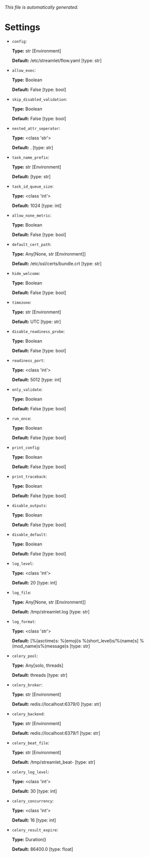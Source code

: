 *This file is automatically generated.*

# Settings
- `config`:

    **Type:** str [Environment]
    
    **Default:** /etc/streamlet/flow.yaml [type: str]


- `allow_exec`:

    **Type:** Boolean
    
    **Default:** False [type: bool]


- `skip_disabled_validation`:

    **Type:** Boolean
    
    **Default:** False [type: bool]


- `nested_attr_seperator`:

    **Type:** <class 'str'>
    
    **Default:** . [type: str]


- `task_name_prefix`:

    **Type:** str [Environment]
    
    **Default:**  [type: str]


- `task_id_queue_size`:

    **Type:** <class 'int'>
    
    **Default:** 1024 [type: int]


- `allow_none_metric`:

    **Type:** Boolean
    
    **Default:** False [type: bool]


- `default_cert_path`:

    **Type:** Any[None, str [Environment]]
    
    **Default:** /etc/ssl/certs/bundle.crt [type: str]


- `hide_welcome`:

    **Type:** Boolean
    
    **Default:** False [type: bool]


- `timezone`:

    **Type:** str [Environment]
    
    **Default:** UTC [type: str]


- `disable_readiness_probe`:

    **Type:** Boolean
    
    **Default:** False [type: bool]


- `readiness_port`:

    **Type:** <class 'int'>
    
    **Default:** 5012 [type: int]


- `only_validate`:

    **Type:** Boolean
    
    **Default:** False [type: bool]


- `run_once`:

    **Type:** Boolean
    
    **Default:** False [type: bool]


- `print_config`:

    **Type:** Boolean
    
    **Default:** False [type: bool]


- `print_traceback`:

    **Type:** Boolean
    
    **Default:** False [type: bool]


- `disable_outputs`:

    **Type:** Boolean
    
    **Default:** False [type: bool]


- `disable_default`:

    **Type:** Boolean
    
    **Default:** False [type: bool]


- `log_level`:

    **Type:** <class 'int'>
    
    **Default:** 20 [type: int]


- `log_file`:

    **Type:** Any[None, str [Environment]]
    
    **Default:** /tmp/streamlet.log [type: str]


- `log_format`:

    **Type:** <class 'str'>
    
    **Default:** [%(asctime)s: %(emoji)s %(short_level)s/%(name)s] %(mod_name)s%(message)s [type: str]


- `celery_pool`:

    **Type:** Any[solo, threads]
    
    **Default:** threads [type: str]


- `celery_broker`:

    **Type:** str [Environment]
    
    **Default:** redis://localhost:6379/0 [type: str]


- `celery_backend`:

    **Type:** str [Environment]
    
    **Default:** redis://localhost:6379/1 [type: str]


- `celery_beat_file`:

    **Type:** str [Environment]
    
    **Default:** /tmp/streamlet_beat-<TIMESTAMP> [type: str]


- `celery_log_level`:

    **Type:** <class 'int'>
    
    **Default:** 30 [type: int]


- `celery_concurrency`:

    **Type:** <class 'int'>
    
    **Default:** 16 [type: int]


- `celery_result_expire`:

    **Type:** Duration()
    
    **Default:** 86400.0 [type: float]

